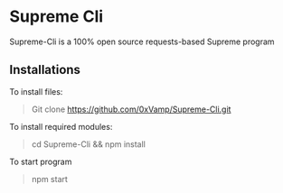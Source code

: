 # Supreme Cli

Supreme-Cli is a 100% open source requests-based Supreme program

## Installations

To install files:

> Git clone https://github.com/0xVamp/Supreme-Cli.git

To install required modules:

> cd Supreme-Cli && npm install

To start program

>npm start
